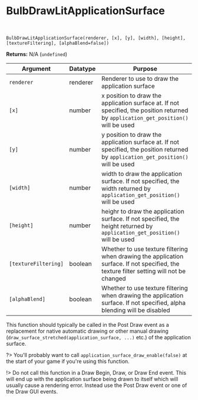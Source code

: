# BulbDrawLitApplicationSurface

&nbsp;

`BulbDrawLitApplicationSurface(renderer, [x], [y], [width], [height], [textureFiltering], [alphaBlend=false])`

**Returns:** N/A (`undefined`)

|Argument            |Datatype|Purpose                                                                                                                                |
|--------------------|--------|---------------------------------------------------------------------------------------------------------------------------------------|
|`renderer`          |renderer|Renderer to use to draw the application surface                                                                                        |
|`[x]`               |number  |x position to draw the application surface at. If not specified, the position returned by `application_get_position()` will be used    |
|`[y]`               |number  |y position to draw the application surface at. If not specified, the position returned by `application_get_position()` will be used    |
|`[width]`           |number  |width to draw the application surface. If not specified, the width returned by `application_get_position()` will be used               |
|`[height]`          |number  |heighr to draw the application surface. If not specified, the height returned by `application_get_position()` will be used             |
|`[textureFiltering]`|boolean |Whether to use texture filtering when drawing the application surface. If not specified, the texture filter setting will not be changed|
|`[alphaBlend]`      |boolean |Whether to use texture filtering when drawing the application surface. If not specified, alpha blending will be disabled               |

This function should typically be called in the Post Draw event as a replacement for native automatic drawing or other manual drawing (`draw_surface_stretched(application_surface, ...)` etc.) of the application surface.

?> You'll probably want to call `application_surface_draw_enable(false)` at the start of your game if you're using this function.

!> Do not call this function in a Draw Begin, Draw, or Draw End event. This will end up with the application surface being drawn to itself which will usually cause a rendering error. Instead use the Post Draw event or one of the Draw GUI events.
